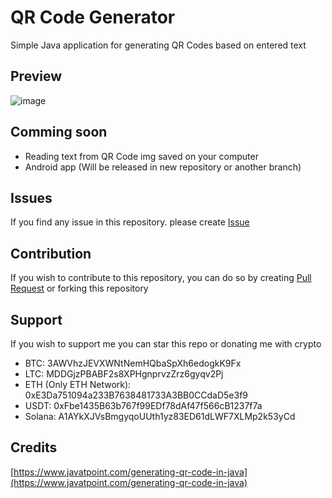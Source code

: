 # QR Code Generator
Simple Java application for generating QR Codes based on entered text

## Preview
![image](https://github.com/AdrianRo147/qr-code-generator/assets/99681165/f770903f-9039-4a2e-981d-79e0ed953233)

## Comming soon
- Reading text from QR Code img saved on your computer
- Android app (Will be released in new repository or another branch)

## Issues
If you find any issue in this repository. please create [Issue](https://github.com/AdrianRo147/qr-code-generator/issues)

## Contribution
If you wish to contribute to this repository, you can do so by creating [Pull Request](https://github.com/AdrianRo147/qr-code-generator/pulls) or forking this repository

## Support
If you wish to support me you can star this repo or donating me with crypto
- BTC: 3AWVhzJEVXWNtNemHQbaSpXh6edogkK9Fx
- LTC: MDDGjzPBABF2s8XPHgnprvzZrz6gyqv2Pj
- ETH (Only ETH Network): 0xE3Da751094a233B7638481733A3BB0CCdaD5e3f9
- USDT: 0xFbe1435B63b767f99EDf78dAf47f566cB1237f7a
- Solana: A1AYkXJVsBmgyqoUUth1yz83ED61dLWF7XLMp2k53yCd

## Credits
[https://www.javatpoint.com/generating-qr-code-in-java](https://www.javatpoint.com/generating-qr-code-in-java)
